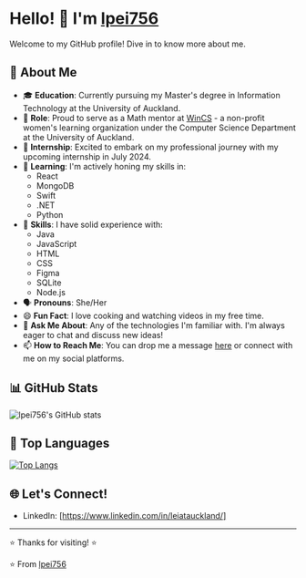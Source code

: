 # Hello! 👋 I'm [lpei756](https://github.com/lpei756)

Welcome to my GitHub profile! Dive in to know more about me.

## 🌱 About Me

- 🎓 **Education**: Currently pursuing my Master's degree in Information Technology at the University of Auckland.
- 🌟 **Role**: Proud to serve as a Math mentor at [WinCS](#) - a non-profit women's learning organization under the Computer Science Department at the University of Auckland.
- 📆 **Internship**: Excited to embark on my professional journey with my upcoming internship in July 2024.
- 📘 **Learning**: I'm actively honing my skills in:
  - React
  - MongoDB
  - Swift
  - .NET
  - Python
- 🔧 **Skills**: I have solid experience with:
  - Java
  - JavaScript
  - HTML
  - CSS
  - Figma
  - SQLite
  - Node.js
- 🗣️ **Pronouns**: She/Her
- 😄 **Fun Fact**: I love cooking and watching videos in my free time.
- 💬 **Ask Me About**: Any of the technologies I'm familiar with. I'm always eager to chat and discuss new ideas!
- 📫 **How to Reach Me**: You can drop me a message [here](https://github.com/lpei756) or connect with me on my social platforms.

## 📊 GitHub Stats

![lpei756's GitHub stats](https://github-readme-stats.vercel.app/api?username=lpei756&show_icons=true&count_private=true&theme=default)

## 🔭 Top Languages

[![Top Langs](https://github-readme-stats.vercel.app/api/top-langs/?username=lpei756&layout=compact)](https://github.com/lpei756/github-readme-stats)

## 🌐 Let's Connect!

- LinkedIn: [https://www.linkedin.com/in/leiatauckland/]


---

⭐️ Thanks for visiting! ⭐️

⭐️ From [lpei756](https://github.com/lpei756)
